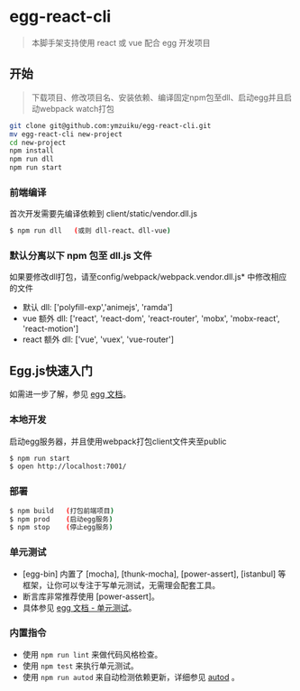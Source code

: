 # egg-react-cli

> 本脚手架支持使用 react 或 vue 配合 egg 开发项目

## 开始
> 下载项目、修改项目名、安装依赖、编译固定npm包至dll、启动egg并且启动webpack watch打包
```bash
git clone git@github.com:ymzuiku/egg-react-cli.git
mv egg-react-cli new-project
cd new-project
npm install
npm run dll
npm run start
```

### 前端编译
首次开发需要先编译依赖到 client/static/vendor.dll.js
```bash
$ npm run dll   (或则 dll-react、dll-vue)
```

### 默认分离以下 npm 包至 dll.js 文件

如果要修改dll打包，请至config/webpack/webpack.vendor.dll.js* 中修改相应的文件

- 默认 dll: ['polyfill-exp','animejs', 'ramda']
- vue 额外 dll: ['react', 'react-dom', 'react-router', 'mobx', 'mobx-react', 'react-motion']
- react 额外 dll: ['vue', 'vuex', 'vue-router']


## Egg.js快速入门

<!-- 在此次添加使用文档 -->

如需进一步了解，参见 [egg 文档][egg]。

### 本地开发
启动egg服务器，并且使用webpack打包client文件夹至public

```bash
$ npm run start
$ open http://localhost:7001/
```

### 部署

```bash
$ npm build   (打包前端项目)
$ npm prod    (启动egg服务)
$ npm stop    (停止egg服务)
```

### 单元测试

- [egg-bin] 内置了 [mocha], [thunk-mocha], [power-assert], [istanbul] 等框架，让你可以专注于写单元测试，无需理会配套工具。
- 断言库非常推荐使用 [power-assert]。
- 具体参见 [egg 文档 - 单元测试](https://eggjs.org/zh-cn/core/unittest)。

### 内置指令

- 使用 `npm run lint` 来做代码风格检查。
- 使用 `npm test` 来执行单元测试。
- 使用 `npm run autod` 来自动检测依赖更新，详细参见 [autod](https://www.npmjs.com/package/autod) 。


[egg]: https://eggjs.org
